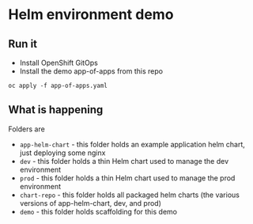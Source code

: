 # Helm environment demo

## Run it
* Install OpenShift GitOps
* Install the demo app-of-apps from this repo

`oc apply -f app-of-apps.yaml`

## What is happening

Folders are

* `app-helm-chart` - this folder holds an example application helm chart, just deploying some nginx
* `dev` - this folder holds a thin Helm chart used to manage the dev environment
* `prod` - this folder holds a thin Helm chart used to manage the prod environment
* `chart-repo` - this folder holds all packaged helm charts (the various versions of app-helm-chart, dev, and prod)
* `demo` - this folder holds scaffolding for this demo
